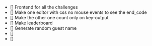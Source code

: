 - [] Frontend for all the challenges
- [] Make one editor with css no mouse events to see the end_code
- [] Make the other one count only on key-output
- [] Make leaderboard
- [] Generate random guest name
- [] 
- [] 
